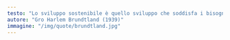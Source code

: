 ```yaml
---
testo: "Lo sviluppo sostenibile è quello sviluppo che soddisfa i bisogni del presente senza compromettere la capacità delle future generazioni di soddisfare i propri."
autore: "Gro Harlem Brundtland (1939)"
immagine: "/img/quote/brundtland.jpg"
---
```

